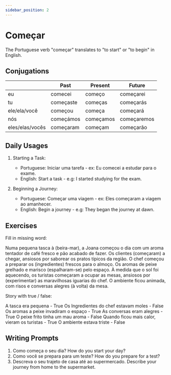```yaml
---
sidebar_position: 2
---
```


# Começar

The Portuguese verb "começar" translates to "to start" or "to begin" in English.

## Conjugations

|                 | Past      | Present   | Future      |
| --------------- | --------- | --------- | ----------- |
| eu              | comecei   | começo    | começarei   |
| tu              | começaste | começas   | começarás   |
| ele/ela/você    | começou   | começa    | começará    |
| nós             | começámos | começamos | começaremos |
| eles/elas/vocês | começaram | começam   | começarão   |

## Daily Usages

1. Starting a Task:

   - Portuguese: Iniciar uma tarefa - ex: Eu comecei a estudar para o exame.
   - English: Start a task - e.g: I started studying for the exam.

2. Beginning a Journey:

   - Portuguese: Começar uma viagem - ex: Eles começaram a viagem ao amanhecer.
   - English: Begin a journey - e.g: They began the journey at dawn.

## Exercises

Fill in missing word:

Numa pequena tasca à (beira-mar), a Joana começou o dia com um aroma tentador de café fresco e pão acabado de fazer. Os clientes (começaram) a chegar, ansiosos por saborear os pratos típicos da região. O chef começou a preparar os (ingredientes) frescos para o almoço. Os aromas de peixe grelhado e marisco (espalharam-se) pelo espaço. À medida que o sol foi aquecendo, os turistas começaram a ocupar as mesas, ansiosos por (experimentar) as maravilhosas iguarias do chef. O ambiente ficou animada, com risos e conversas alegres (à volta) da mesa.

Story with true / false:

A tasca era pequena - True
Os Ingredientes do chef estavam moles - False
Os aromas a peixe invadiram o espaço - True
As conversas eram alegres - True
O peixe frito tinha um mau aroma - False
Quando ficou mais calor, vieram os turistas - True
O ambiente estava triste - False

## Writing Prompts

1. Como começa o seu dia? How do you start your day?
2. Como você se prepara para um teste? How do you prepare for a test?
3. Descreva o seu trajeto de casa até ao supermercado. Describe your journey from home to the supermarket.
